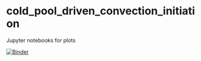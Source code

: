 # cold_pool_driven_convection_initiation
Jupyter notebooks for plots

[![Binder](https://mybinder.org/badge_logo.svg)](https://mybinder.org/v2/gh/HirtM/cold_pool_driven_convection_initiation/master?filepath=01_Cold_pool_resolution_dependence_for_paper.ipynb)
